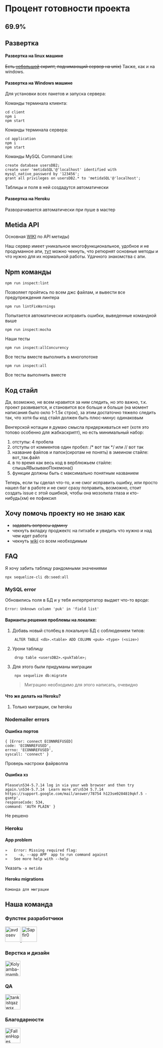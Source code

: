 # Процент готовности проекта

## 69.9%

## Развертка

#### Развертка на linux машине

~~Есть [небольшой](https://github.com/Sapfir0/scriptForOurLife/tree/master/deploymentMetida) скрипт, поднимающий сервер на unix)~~
Также, как и на windows. 

#### Развертка на Windows машине

Для установки всех пакетов и запуска сервера:

Команды терминала клиента:

    cd client
    npm i
    npm start
    
Команды терминала сервера:

    cd application
    npm i
    npm start

Команды MySQL Command Line:

    create database usersDB2; 
    create user 'metidaSQL'@'localhost' identified with mysql_native_password by '123456';
    grant all privileges on usersDB2.* to 'metidaSQL'@'localhost';

Таблицы и поля в ней создадутся автоматически

#### Развертка на Heroku

Разворачивается автоматически при пуше в мастер

## Metida API

Основная [WIKI](https://github.com/avdosev/metida/wiki/Server-API) по API метиды)

Наш сервер имеет уникальное многофункциональное, удобное и не продуманное апи, [тут](https://github.com/avdosev/metida/wiki/Server-API) можно чекнуть, что ретюрнят основные методы и что нужно для их нормальной работы. Удачного знакомства с апи.

## Npm команды

    npm run inspect:lint

Позволяет пройтись по всем джс файлам, и вывести все предупреждения линтера
    
    npm run lintFixWarnings

Попытается автоматически исправить ошибки, выведенные командной выше

    npm run inspect:mocha

Наши тесты

    npm run inspect:allConcurency

Все тесты вместе выполнить в многопотоке 

    npm run inspect:all

Все тесты выполнить вместе 

## Код стайл

<p> Да, возможно, не всем нравится за ним следить, но это важно, т.к. проект развивается, и становится все больше и больше (на момент написания было окло 1-1.5к строк), за этим достаточно тяжело следить так, что хотя бы код стайл должен быть плюс-минус одинаковым
<p> Венгерской нотации я думаю смысла придерживаться нет (хотя это топово особенно для жабкаскрипт), но есть минимальный набор:

1. отступы: 4 пробела
1. отступы от комментов один пробел: /* вот так */ или // вот так 
2. название файлов и папок(сиротам не понять) в змеином стайле: вот_так.файл
3. в то время как весь код в верблюжьем стайле: слышьЯВызываюПокемона()
4. функции должны быть с максимально понятным названием 


Теперь, если ты сделал что-то, и не смог исправить ошибку, или просто нашел баг в работе и не смог сразу поправить, возможно, стоит создать issue с этой ошибкой, чтобы она мозолила глаза и кто-нибудь(хм) ее пофиксил

## Хочу помочь проекту но не знаю как

* ~~задавать вопросы админу~~
* чекнуть вкладку проджектс на гитхабе и увидить что нужно и над чем идет работа 
* чекнуть [wiki](https://github.com/avdosev/metida/wiki/) со всем необходимым

## FAQ

Я хочу забить таблицу рандомными значениями

    npx sequelize-cli db:seed:all

### MySQL error

Обновились поля в БД и у тебя интерпретатор выдает что-то вроде:

    Error: Unknown column 'puk' in 'field list'

#### Варианты решения проблемы на локалке:
    
1. Добавь новый столбец в локальную БД с соблюдением типов:

        ALTER TABLE <db>.<table> ADD COLUMN <puk> <type> (<size>)
1. Урони таблицу

        drop table <usersDB2>.<pukTable>;  

1. Для этого были придуманы миграции

        npx sequelize db:migrate

    > Миграцию необходимо для этого написать, очевидно

#### Что же делать на Heroku?
1. Только миграции, см heroku

### Nodemailer errors
#### Ошибка портов
    { [Error: connect ECONNREFUSED]
    code: 'ECONNREFUSED',
    errno: 'ECONNREFUSED',
    syscall: 'connect' }

  Проверь настроки файрволла

#### Ошибка хз
    Please\n534-5.7.14 log in via your web browser and then try again.\n534-5.7.14  Learn more at\n534 5.7.14  https://support.google.com/mail/answer/78754 h123sm9284819qkf.5 - gsmtp',
    responseCode: 534,
    command: 'AUTH PLAIN' }

Не решено

### Heroku 
#### App problem    
    »   Error: Missing required flag:
    »     -a, --app APP  app to run command against
    »   See more help with --help

Указать `-a metida`

#### Heroku migrations

    Команда для миграции


## Наша команда 

### Фулстек разработчики
<a href="https://github.com/avdosev"><img src="https://avatars0.githubusercontent.com/u/39769345?s=460&v=4" alt="avdosev" width="50" height="50"> </a>
<a href="https://github.com/Sapfir0"> <img src="https://avatars0.githubusercontent.com/u/37454791?s=460&v=4" alt="Sapfir0" width="50" height="50"> </a>

### Верстка и дизайн
<a href="https://github.com/Kolyamba-mamba"><img src="https://avatars0.githubusercontent.com/u/36818700?s=460&v=4" alt="Kolyamba-mamba" width="50" height="50"> </a>

### QA
<a href="https://github.com/tankistqazwsx"><img src="https://avatars0.githubusercontent.com/u/10173245?s=460&v=4" alt="tankistqazwsx" width="50" height="50"> </a>

### Благодарности
<a href="https://github.com/FallenHopes"><img src="https://avatars0.githubusercontent.com/u/48473470?s=460&v=4" alt="FallenHopes" width="50" height="50"> </a>

